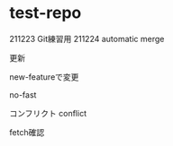 # test-repo
211223 Git練習用
211224 automatic merge

更新

new-featureで変更

no-fast

コンフリクト conflict

fetch確認
